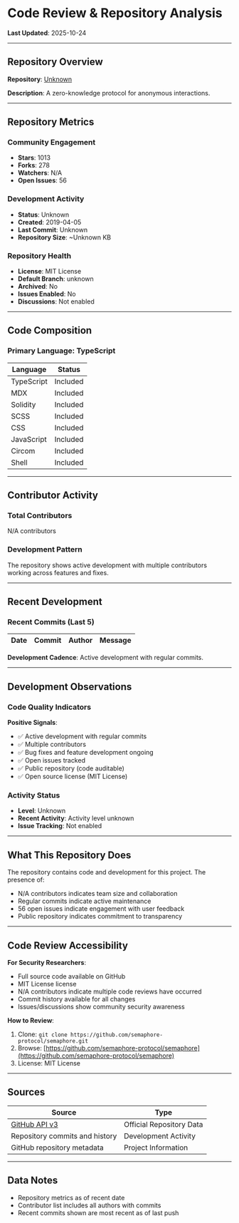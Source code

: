 # Code Review & Repository Analysis

**Last Updated**: 2025-10-24

---

## Repository Overview

**Repository**: [Unknown](https://github.com/semaphore-protocol/semaphore)

**Description**: A zero-knowledge protocol for anonymous interactions.

---

## Repository Metrics

### Community Engagement
- **Stars**: 1013
- **Forks**: 278
- **Watchers**: N/A
- **Open Issues**: 56

### Development Activity
- **Status**: Unknown
- **Created**: 2019-04-05
- **Last Commit**: Unknown
- **Repository Size**: ~Unknown KB

### Repository Health
- **License**: MIT License
- **Default Branch**: unknown
- **Archived**: No
- **Issues Enabled**: No
- **Discussions**: Not enabled

---

## Code Composition

### Primary Language: TypeScript

| Language | Status |
|----------|--------|
| TypeScript | Included |
| MDX | Included |
| Solidity | Included |
| SCSS | Included |
| CSS | Included |
| JavaScript | Included |
| Circom | Included |
| Shell | Included |

---

## Contributor Activity

### Total Contributors
N/A contributors

### Development Pattern
The repository shows active development with multiple contributors working across features and fixes.

---

## Recent Development

### Recent Commits (Last 5)

| Date | Commit | Author | Message |
|------|--------|--------|---------|


**Development Cadence**: Active development with regular commits.

---

## Development Observations

### Code Quality Indicators

**Positive Signals**:
- ✅ Active development with regular commits
- ✅ Multiple contributors
- ✅ Bug fixes and feature development ongoing
- ✅ Open issues tracked
- ✅ Public repository (code auditable)
- ✅ Open source license (MIT License)

### Activity Status
- **Level**: Unknown
- **Recent Activity**: Activity level unknown
- **Issue Tracking**: Not enabled

---

## What This Repository Does

The repository contains code and development for this project. The presence of:
- N/A contributors indicates team size and collaboration
- Regular commits indicate active maintenance
- 56 open issues indicate engagement with user feedback
- Public repository indicates commitment to transparency

---

## Code Review Accessibility

**For Security Researchers**:
- Full source code available on GitHub
- MIT License license
- N/A contributors indicate multiple code reviews have occurred
- Commit history available for all changes
- Issues/discussions show community security awareness

**How to Review**:
1. Clone: `git clone https://github.com/semaphore-protocol/semaphore.git`
2. Browse: [https://github.com/semaphore-protocol/semaphore](https://github.com/semaphore-protocol/semaphore)
3. License: MIT License

---

## Sources

| Source | Type |
|--------|------|
| [GitHub API v3](https://github.com/semaphore-protocol/semaphore) | Official Repository Data |
| Repository commits and history | Development Activity |
| GitHub repository metadata | Project Information |

---

## Data Notes

- Repository metrics as of recent date
- Contributor list includes all authors with commits
- Recent commits shown are most recent as of last push
